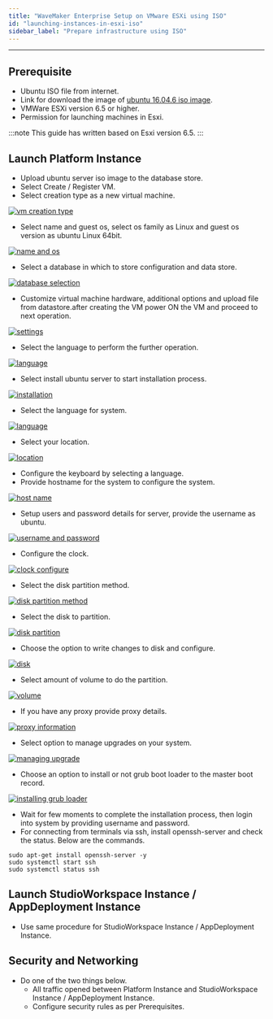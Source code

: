 ```yaml
---
title: "WaveMaker Enterprise Setup on VMware ESXi using ISO"
id: "launching-instances-in-esxi-iso"
sidebar_label: "Prepare infrastructure using ISO"
---
```

---

## Prerequisite

- Ubuntu ISO file from internet.
- Link for download the image of
[ubuntu 16.04.6 iso image](http://releases.ubuntu.com/16.04/ubuntu-16.04.6-server-amd64.iso).
- VMWare ESXi version 6.5 or higher.
- Permission for launching machines in Esxi.

:::note
This guide has written based on Esxi version 6.5.
:::

## Launch Platform Instance

- Upload ubuntu server iso image to the database store.
- Select Create / Register VM.
- Select creation type as a new virtual machine.

[![vm creation type](/learn/assets/wme-setup/vm-creation-by-using-iso-image/selecting-vm-creation-type.png)](/learn/assets/wme-setup/vm-creation-by-using-iso-image/selecting-vm-creation-type.png)

- Select name and guest os, select os family as Linux and guest os version as ubuntu Linux 64bit.

[![name and os](/learn/assets/wme-setup/vm-creation-by-using-iso-image/selecting-the-name-and-guest-os.png)](/learn/assets/wme-setup/vm-creation-by-using-iso-image/selecting-the-name-and-guest-os.png)

- Select a database in which to store configuration and data store.

[![database selection](/learn/assets/wme-setup/vm-creation-by-using-iso-image/selecting-the-database.png)](/learn/assets/wme-setup/vm-creation-by-using-iso-image/selecting-the-database.png)

- Customize virtual machine hardware, additional options and upload file from datastore.after creating the VM power ON the VM and proceed to next operation.

[![settings](/learn/assets/wme-setup/vm-creation-by-using-iso-image/customize-settings.png)](/learn/assets/wme-setup/vm-creation-by-using-iso-image/customize-settings.png)

- Select the language to perform the further operation.

[![language](/learn/assets/wme-setup/vm-creation-by-using-iso-image/selecting-language-for-process.png)](/learn/assets/wme-setup/vm-creation-by-using-iso-image/selecting-language-for-process.png)

- Select install ubuntu server to start installation process.

[![installation](/learn/assets/wme-setup/vm-creation-by-using-iso-image/ubuntu-server-installation.png)](/learn/assets/wme-setup/vm-creation-by-using-iso-image/ubuntu-server-installation.png)

- Select the language for system.

[![language](/learn/assets/wme-setup/vm-creation-by-using-iso-image/selecting-the-language-for-system.png)](/learn/assets/wme-setup/vm-creation-by-using-iso-image/selecting-the-language-for-system.png)

- Select your location.

[![location](/learn/assets/wme-setup/vm-creation-by-using-iso-image/selecting-location.png)](/learn/assets/wme-setup/vm-creation-by-using-iso-image/selecting-location.png)

- Configure the keyboard by selecting a language.
- Provide hostname for the system to configure the system.

[![host name](/learn/assets/wme-setup/vm-creation-by-using-iso-image/selecting-the-host-name.png)](/learn/assets/wme-setup/vm-creation-by-using-iso-image/selecting-the-host-name.png)

- Setup users and password details for server, provide the username as ubuntu.

[![username and password](/learn/assets/wme-setup/vm-creation-by-using-iso-image/username-and-password-setup.jpg)](/learn/assets/wme-setup/vm-creation-by-using-iso-image/username-and-password-setup.jpg)

- Configure the clock.

[![clock configure](/learn/assets/wme-setup/vm-creation-by-using-iso-image/configuring-the-clock.png)](/learn/assets/wme-setup/vm-creation-by-using-iso-image/configuring-the-clock.png)

- Select the disk partition method.

[![disk partition method](/learn/assets/wme-setup/vm-creation-by-using-iso-image/disk-partition-method.png)](/learn/assets/wme-setup/vm-creation-by-using-iso-image/disk-partition-method.png)

- Select the disk to partition.

[![disk partition](/learn/assets/wme-setup/vm-creation-by-using-iso-image/selecting-disk-to-partition.png)](/learn/assets/wme-setup/vm-creation-by-using-iso-image/selecting-disk-to-partition.png)

- Choose the option to write changes to disk and configure.

[![disk](/learn/assets/wme-setup/vm-creation-by-using-iso-image/selecting-option-for-writting-changes-to-disk.png)](/learn/assets/wme-setup/vm-creation-by-using-iso-image/selecting-option-for-writting-changes-to-disk.png)

- Select amount of volume to do the partition.

[![volume](/learn/assets/wme-setup/vm-creation-by-using-iso-image/selecting-volume-size-for-partition.png)](/learn/assets/wme-setup/vm-creation-by-using-iso-image/selecting-volume-size-for-partition.png)

- If you have any proxy provide proxy details.

[![proxy information](/learn/assets/wme-setup/vm-creation-by-using-iso-image/proxy-information.png)](/learn/assets/wme-setup/vm-creation-by-using-iso-image/proxy-information.png)

- Select option to manage upgrades on your system.

[![managing upgrade](/learn/assets/wme-setup/vm-creation-by-using-iso-image/managing-upgrades.png)](/learn/assets/wme-setup/vm-creation-by-using-iso-image/managing-upgrades.png)

- Choose an option to install or not grub boot loader to the master boot record.

[![installing grub loader](/learn/assets/wme-setup/vm-creation-by-using-iso-image/installing-grub-loader.png)](/learn/assets/wme-setup/vm-creation-by-using-iso-image/installing-grub-loader.png)

- Wait for few moments to complete the installation process, then login into system by providing username and password.
- For connecting from terminals via ssh, install openssh-server and check the status.
  Below are the commands.

```shell
sudo apt-get install openssh-server -y
sudo systemctl start ssh
sudo systemctl status ssh
```

## Launch StudioWorkspace Instance / AppDeployment Instance

- Use same procedure for StudioWorkspace Instance / AppDeployment Instance.

## Security and Networking

- Do one of the two things below.
  - All traffic opened between Platform Instance and StudioWorkspace Instance / AppDeployment Instance.
  - Configure security rules as per Prerequisites.
